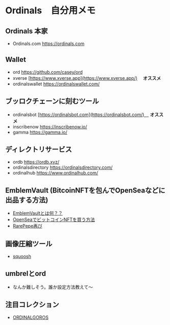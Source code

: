 # Ordinals　自分用メモ　

## Ordinals 本家
- Ordinals.com https://ordinals.com

## Wallet
- ord https://github.com/casey/ord
- xverse [https://www.xverse.app](https://www.xverse.app/) 　**オススメ**
- ordinalswallet https://ordinalswallet.com/

## ブッロクチェーンに刻むツール
- ordinalsbot [https://ordinalsbot.com](https://ordinalsbot.com/)　 **オススメ**　
- inscribenow https://inscribenow.io/
- gamma https://gamma.io/

## ディレクトリサービス
- ordb https://ordb.xyz/
- ordinalsdirectory https://ordinalsdirectory.com/
- ordinalhub https://www.ordinalhub.com/
 
## EmblemVault (BitcoinNFTを包んでOpenSeaなどに出品する方法)
- [EmblemVaultとは何？？](https://ameblo.jp/cryptoman/entry-12657978379.html)
- [OpenSeaでビットコインNFTを買う方法](https://note.com/goroishihata/n/ne8c33b4d504e)
- [RarePepe再び](https://spotlight.soy/detail?article_id=d27523ft1)

## 画像圧縮ツール
- [squoosh](https://squoosh.app)

## umbrelとord
- なんか難しそう。誰か設定方法教えて〜

## 注目コレクション
- [ORDINALGOROS](https://ordinalsdirectory.com/ordinalgoros/)
